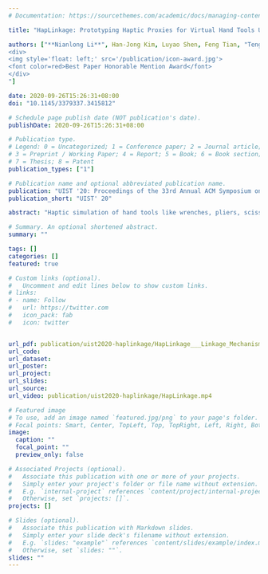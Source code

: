 ```yaml
---
# Documentation: https://sourcethemes.com/academic/docs/managing-content/

title: "HapLinkage: Prototyping Haptic Proxies for Virtual Hand Tools Using Linkage Mechanism (UIST' 20)"

authors: ["**Nianlong Li**", Han-Jong Kim, Luyao Shen, Feng Tian, "Teng Han*", Xing-Dong Yang, "Tek-Jin Nam   
<div>
<img style='float: left;' src='/publication/icon-award.jpg'>
<font color=red>Best Paper Honorable Mention Award</font>
</div>
"]

date: 2020-09-26T15:26:31+08:00
doi: "10.1145/3379337.3415812"

# Schedule page publish date (NOT publication's date).
publishDate: 2020-09-26T15:26:31+08:00

# Publication type.
# Legend: 0 = Uncategorized; 1 = Conference paper; 2 = Journal article;
# 3 = Preprint / Working Paper; 4 = Report; 5 = Book; 6 = Book section;
# 7 = Thesis; 8 = Patent
publication_types: ["1"]

# Publication name and optional abbreviated publication name.
publication: "UIST '20: Proceedings of the 33rd Annual ACM Symposium on User Interface Software and Technology"
publication_short: "UIST' 20"

abstract: "Haptic simulation of hand tools like wrenches, pliers, scissors and syringes are beneficial for finely detailed skill training in VR, but designing for numerous hand tools usually requires an expert-level knowledge of specific mechanism and protocol. This paper presents HapLinkage, a prototyping framework based on linkage mechanism, that provides typical motion templates and haptic renderers to facilitate proxy design of virtual hand tools. The mechanical structures can be easily modified, for example, to scale the size, or to change the range of motion by selectively changing linkage lengths. Resistant, stop, release, and restoration force feedback are generated by an actuating module as part of the structure. Additional vibration feedback can be generated with a linear actuator. HapLinkage enables easy and quick prototypting of hand tools for diverse VR scenarios, that embody both of their kinetic and haptic properties. Based on interviews with expert designers, it was confirmed that HapLinkage is expressive in designing haptic proxy of hand tools to enhance VR experiences. It also identified potentials and future development of the framework."

# Summary. An optional shortened abstract.
summary: ""

tags: []
categories: []
featured: true

# Custom links (optional).
#   Uncomment and edit lines below to show custom links.
# links:
# - name: Follow
#   url: https://twitter.com
#   icon_pack: fab
#   icon: twitter


url_pdf: publication/uist2020-haplinkage/HapLinkage___Linkage_Mechanism_based_Haptic_Proxy_Design_of_Virtual_Hand_Tools.pdf
url_code:
url_dataset:
url_poster:
url_project:
url_slides:
url_source:
url_video: publication/uist2020-haplinkage/HapLinkage.mp4

# Featured image
# To use, add an image named `featured.jpg/png` to your page's folder. 
# Focal points: Smart, Center, TopLeft, Top, TopRight, Left, Right, BottomLeft, Bottom, BottomRight.
image:
  caption: ""
  focal_point: ""
  preview_only: false

# Associated Projects (optional).
#   Associate this publication with one or more of your projects.
#   Simply enter your project's folder or file name without extension.
#   E.g. `internal-project` references `content/project/internal-project/index.md`.
#   Otherwise, set `projects: []`.
projects: []

# Slides (optional).
#   Associate this publication with Markdown slides.
#   Simply enter your slide deck's filename without extension.
#   E.g. `slides: "example"` references `content/slides/example/index.md`.
#   Otherwise, set `slides: ""`.
slides: ""
---
```


